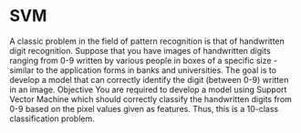 # SVM
A classic problem in the field of pattern recognition is that of handwritten digit recognition. Suppose that you have images of handwritten digits ranging from 0-9 written by various people in boxes of a specific size - similar to the application forms in banks and universities.     The goal is to develop a model that can correctly identify the digit (between 0-9) written in an image.      Objective You are required to develop a model using Support Vector Machine which should correctly classify the handwritten digits from 0-9 based on the pixel values given as features. Thus, this is a 10-class classification problem.    
